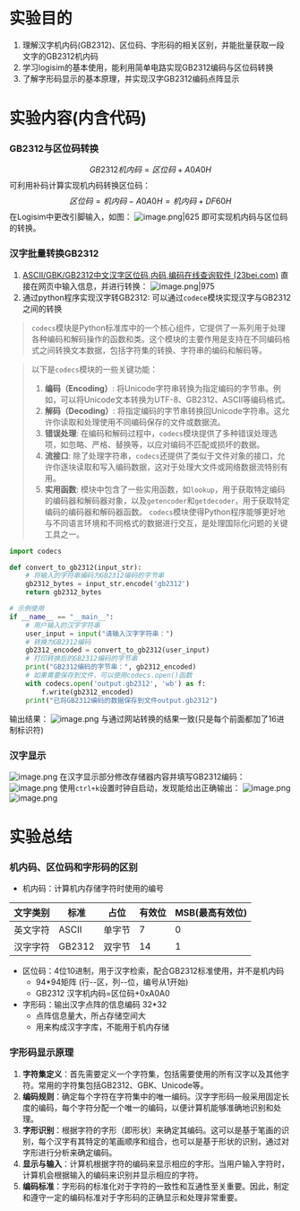 # 实验目的
1. 理解汉字机内码(GB2312)、区位码、字形码的相关区别，并能批量获取一段文字的GB2312机内码
2. 学习logisim的基本使用，能利用简单电路实现GB2312编码与区位码转换
3. 了解字形码显示的基本原理，并实现汉字GB2312编码点阵显示
# 实验内容(内含代码)
### GB2312与区位码转换
$$GB2312机内码=区位码+A0A0H$$
可利用补码计算实现机内码转换区位码：$$区位码=机内码-A0A0H=机内码+DF60H$$
在Logisim中更改引脚输入，如图：
![image.png|625](https://cdn.jsdelivr.net/gh/BlackJack0083/obsidian@main/img/20240323152752.png)
即可实现机内码与区位码的转换。

### 汉字批量转换GB2312
1. [ASCII/GBK/GB2312中文汉字区位码,内码,编码在线查询软件 (23bei.com)](https://www.23bei.com/tool/54.html#)
直接在网页中输入信息，并进行转换：
![image.png|975](https://cdn.jsdelivr.net/gh/BlackJack0083/obsidian@main/img/20240323153040.png)
2. 通过python程序实现汉字转GB2312:
可以通过`codece`模块实现汉字与GB2312之间的转换
>`codecs`模块是Python标准库中的一个核心组件，它提供了一系列用于处理各种编码和解码操作的函数和类。这个模块的主要作用是支持在不同编码格式之间转换文本数据，包括字符集的转换、字符串的编码和解码等。

> 以下是`codecs`模块的一些关键功能：
>1. **编码（Encoding）**: 将Unicode字符串转换为指定编码的字节串。例如，可以将Unicode文本转换为UTF-8、GB2312、ASCII等编码格式。
>2. **解码（Decoding）**: 将指定编码的字节串转换回Unicode字符串。这允许你读取和处理使用不同编码保存的文件或数据流。
>3. **错误处理**: 在编码和解码过程中，`codecs`模块提供了多种错误处理选项，如忽略、严格、替换等，以应对编码不匹配或损坏的数据。
>4. **流接口**: 除了处理字符串，`codecs`还提供了类似于文件对象的接口，允许你逐块读取和写入编码数据，这对于处理大文件或网络数据流特别有用。
>5. **实用函数**: 模块中包含了一些实用函数，如`lookup`，用于获取特定编码的编码器和解码器对象，以及`getencoder`和`getdecoder`，用于获取特定编码的编码器和解码器函数。
>`codecs`模块使得Python程序能够更好地与不同语言环境和不同格式的数据进行交互，是处理国际化问题的关键工具之一。

```python
import codecs

def convert_to_gb2312(input_str):
    # 将输入的字符串编码为GB2312编码的字节串
    gb2312_bytes = input_str.encode('gb2312')
    return gb2312_bytes

# 示例使用
if __name__ == "__main__":
    # 用户输入的汉字字符串
    user_input = input("请输入汉字字符串：")
    # 转换为GB2312编码
    gb2312_encoded = convert_to_gb2312(user_input)
    # 打印转换后的GB2312编码的字节串
    print("GB2312编码的字节串：", gb2312_encoded)
    # 如果需要保存到文件，可以使用codecs.open()函数
    with codecs.open('output.gb2312', 'wb') as f:
        f.write(gb2312_encoded)
    print("已将GB2312编码的数据保存到文件output.gb2312")
```
输出结果：
![image.png](https://cdn.jsdelivr.net/gh/BlackJack0083/obsidian@main/img/20240323154024.png)
与通过网站转换的结果一致(只是每个前面都加了16进制标识符)

### 汉字显示
![image.png](https://cdn.jsdelivr.net/gh/BlackJack0083/obsidian@main/img/20240323154459.png)
在汉字显示部分修改存储器内容并填写GB2312编码：
![image.png](https://cdn.jsdelivr.net/gh/BlackJack0083/obsidian@main/img/20240323154557.png)
使用`ctrl+k`设置时钟自启动，发现能给出正确输出：
![image.png](https://cdn.jsdelivr.net/gh/BlackJack0083/obsidian@main/img/20240323155731.png)
![image.png](https://cdn.jsdelivr.net/gh/BlackJack0083/obsidian@main/img/20240323155751.png)

# 实验总结
### 机内码、区位码和字形码的区别
- 机内码：计算机内存储字符时使用的编号

| 文字类别 | 标准     | 占位  | 有效位 | MSB(最高有效位) |
| ---- | ------ | --- | --- | ---------- |
| 英文字符 | ASCII  | 单字节 | 7   | 0          |
| 汉字字符 | GB2312 | 双字节 | 14  | 1          |
- 区位码：4位10进制，用于汉字检索，配合GB2312标准使用，并不是机内码
    - 94\*94矩阵 (行--区，列--位，编号从1开始)
    - GB2312 汉字机内码=区位码+0xA0A0
- 字形码：输出汉字点阵的信息编码 32\*32
    - 点阵信息量大，所占存储空间大
    - 用来构成汉字字库，不能用于机内存储
### 字形码显示原理
1. **字符集定义**：首先需要定义一个字符集，包括需要使用的所有汉字以及其他字符。常用的字符集包括GB2312、GBK、Unicode等。
2. **编码规则**：确定每个字符在字符集中的唯一编码。汉字字形码一般采用固定长度的编码，每个字符分配一个唯一的编码，以便计算机能够准确地识别和处理。
3. **字形识别**：根据字符的字形（即形状）来确定其编码。这可以是基于笔画的识别，每个汉字有其特定的笔画顺序和组合，也可以是基于形状的识别，通过对字形进行分析来确定编码。
4. **显示与输入**：计算机根据字符的编码来显示相应的字形。当用户输入字符时，计算机会根据输入的编码来识别并显示相应的字符。
5. **编码标准**：字形码的标准化对于字符的一致性和互通性至关重要。因此，制定和遵守一定的编码标准对于字形码的正确显示和处理非常重要。
